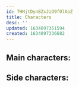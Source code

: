 ```yaml
---
id: 7HNjtDynBZxJiO9fOlAoZ
title: Characters
desc: ''
updated: 1634097351594
created: 1634097336682
---
```


## Main characters:

## Side characters:
